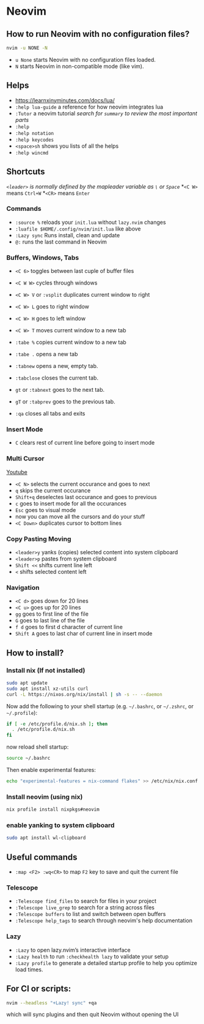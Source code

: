 # Neovim

## How to run Neovim with no configuration files?

```sh
nvim -u NONE -N
```

- `u None` starts Neovim with no configuration files loaded.
- `N` starts Neovim in non-compatible mode (like vim).

## Helps

- https://learnxinyminutes.com/docs/lua/
- `:help lua-guide` a reference for how neovim integrates lua
- `:Tutor` a neovim tutorial
  *search for `summary` to review the most important parts*
- `:help`
- `:help notation`
- `:help keycodes`
- `<space>sh` shows you lists of all the helps
- `:help wincmd`

## Shortcuts

*`<leader>` is normally defined by the mapleader variable as `\` or `Space`*
*`<C W>` means `Ctrl+W`
*`<CR>` means `Enter`

### Commands

- `:source %` reloads your `init.lua` without `lazy.nvim` changes
- `:luafile $HOME/.config/nvim/init.lua` like above
- `:Lazy sync` Runs install, clean and update
- `@:` runs the last command in Neovim

### Buffers, Windows, Tabs

- `<C 6>` toggles between last cuple of buffer files

- `<C W W>` cycles through windows
- `<C W> V` or `:vsplit` duplicates current window to right
- `<C W> L` goes to right window
- `<C W> H` goes to left window

- `<C W> T` moves current window to a new tab
- `:tabe %` copies current window to a new tab

- `:tabe .` opens a new tab
- `:tabnew` opens a new, empty tab.
- `:tabclose` closes the current tab.
- `gt` or `:tabnext` goes to the next tab.
- `gT` or `:tabprev` goes to the previous tab.

- `:qa` closes all tabs and exits

### Insert Mode

- `C` clears rest of current line before going to insert mode

### Multi Cursor

[Youtube](https://youtu.be/p4D8-brdrZo?t=263)

- `<C N>` selects the current occurance and goes to next
- `q` skips the current occurance
- `Shift+q` deselectes last occurance and goes to previous
- `c` goes to insert mode for all the occurances
- `Esc` goes to visual mode
- now you can move all the cursors and do your stuff
- `<C Down>` duplicates cursor to bottom lines

### Copy Pasting Moving

- `<leader>y` yanks (copies) selected content into system clipboard
- `<leader>p` pastes from system clipboard
- `Shift <<` shifts current line left
- `<` shifts selected content left

### Navigation

- `<C d>` goes down for 20 lines
- `<C u>` goes up for 20 lines
- `gg` goes to first line of the file
- `G` goes to last line of the file
- `f d` goes to first d character of current line
- `Shift A` goes to last char of current line in insert mode

## How to install?

### Install nix (If not installed)

```sh
sudo apt update
sudo apt install xz-utils curl
curl -L https://nixos.org/nix/install | sh -s -- --daemon
```

Now add the following to your shell startup (e.g. `~/.bashrc`, or `~/.zshrc`, or `~/.profile`):

```sh
if [ -e /etc/profile.d/nix.sh ]; then
  . /etc/profile.d/nix.sh
fi
```

now reload shell startup:

```sh
source ~/.bashrc
```

Then enable experimental features:

```sh
echo "experimental-features = nix-command flakes" >> /etc/nix/nix.conf
```

### Install neovim (using nix)

```sh
nix profile install nixpkgs#neovim
```

### enable yanking to system clipboard

```sh
sudo apt install wl-clipboard
```

## Useful commands

- `:map <F2> :wq<CR>` to map `F2` key to save and quit the current file

### Telescope

- `:Telescope find_files` to search for files in your project
- `:Telescope live_grep` to search for a string across files
- `:Telescope buffers` to list and switch between open buffers
- `:Telescope help_tags` to search through neovim's help documentation

### Lazy

- `:Lazy` to open lazy.nvim’s interactive interface
- `:Lazy health` to run `:checkhealth lazy` to validate your setup
- `:Lazy profile` to generate a detailed startup profile to help you optimize load times.

## For CI or scripts:

```sh
nvim --headless "+Lazy! sync" +qa
```

which will sync plugins and then quit Neovim without opening the UI 


